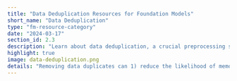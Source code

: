 ```yaml
---
title: "Data Deduplication Resources for Foundation Models"
short_name: "Data Deduplication"
type: "fm-resource-category"
date: "2024-03-17"
section_id: 2.3
description: "Learn about data deduplication, a crucial preprocessing step for foundation model datasets. Discover how removing duplicates enhances model training efficiency and reduces the risk of memorizing undesirable information."
highlight: true
image: data-deduplication.png
details: "Removing data duplicates can 1) reduce the likelihood of memorizing undesirable pieces of information such as boilerplate text, copyrighted data, and personally identifiable information, 2) improves training efficiency by reducing the total dataset size. Practitioners should always determine whether duplicated data will harm or help the model for their use case."
---
```


